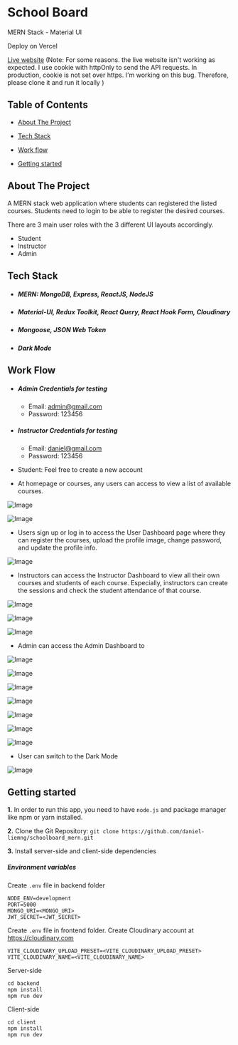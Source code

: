 # School Board

MERN Stack - Material UI

Deploy on Vercel

[Live website](https://schoolboard-3vmnq0q5l-daniel-liemng.vercel.app)
(Note: For some reasons. the live website isn't working as expected. I use cookie with httpOnly to send the API requests. In production, cookie is not set over https. I'm working on this bug. Therefore, please clone it and run it locally )

## Table of Contents

* [About The Project](#about)

* [Tech Stack](#tech-stack)

* [Work flow](#work-flow)

* [Getting started](#getting-started)

## About The Project

A MERN stack web application where students can registered the listed courses. Students need to login to be able to register the desired courses.

There are 3 main user roles with the 3 different UI layouts accordingly.
- Student
- Instructor
- Admin

## Tech Stack

  * ##### MERN: MongoDB, Express, ReactJS, NodeJS
  * ##### Material-UI, Redux Toolkit, React Query, React Hook Form, Cloudinary
  * ##### Mongoose, JSON Web Token
  * ##### Dark Mode
  
## Work Flow

* ##### Admin Credentials for testing
   - Email: admin@gmail.com
   - Password: 123456

* ##### Instructor Credentials for testing
   - Email: daniel@gmail.com
   - Password: 123456
  
* Student: Feel free to create a new account

* At homepage or courses, any users can access to view a list of available courses.

![Image](https://github.com/daniel-liemng/schoolboard_mern/blob/master/screenshots/Home.PNG)

![Image](https://github.com/daniel-liemng/schoolboard_mern/blob/master/screenshots/AllCourses.PNG)

* Users sign up or log in to access the User Dashboard page where they can register the courses, upload the profile image, change password, and update the profile info.

![Image](https://github.com/daniel-liemng/schoolboard_mern/blob/master/screenshots/Profile.PNG)

* Instructors can access the Instructor Dashboard to view all their own courses and students of each course. Especially, instructors can create the sessions and check the student attendance of that course.

![Image](https://github.com/daniel-liemng/schoolboard_mern/blob/master/screenshots/InstructorDashboard.PNG)

![Image](https://github.com/daniel-liemng/schoolboard_mern/blob/master/screenshots/InstructorStudent.PNG)

![Image](https://github.com/daniel-liemng/schoolboard_mern/blob/master/screenshots/InstructorCheckAttendance.PNG)


* Admin can access the Admin Dashboard to 

![Image](https://github.com/daniel-liemng/schoolboard_mern/blob/master/screenshots/AdminDashboard.PNG)

![Image](https://github.com/daniel-liemng/schoolboard_mern/blob/master/screenshots/AdminCourses.PNG)

![Image](https://github.com/daniel-liemng/schoolboard_mern/blob/master/screenshots/AdminCategory.PNG)

![Image](https://github.com/daniel-liemng/schoolboard_mern/blob/master/screenshots/AdminCourses.PNG)

![Image](https://github.com/daniel-liemng/schoolboard_mern/blob/master/screenshots/AdminUpdateCourses.PNG)

![Image](https://github.com/daniel-liemng/schoolboard_mern/blob/master/screenshots/AdminChangeUserRole.PNG)

![Image](https://github.com/daniel-liemng/schoolboard_mern/blob/master/screenshots/AdminResetPassword.PNG)

* User can switch to the Dark Mode

![Image](https://github.com/daniel-liemng/schoolboard_mern/blob/master/screenshots/DarkMode.PNG)

## Getting started

**1.** In order to run this app, you need to have `node.js` and package manager like npm or yarn installed.

**2.** Clone the Git Repository: `git clone https://github.com/daniel-liemng/schoolboard_mern.git`

**3.** Install server-side and client-side dependencies

##### Environment variables

Create `.env` file in backend folder

```
NODE_ENV=development
PORT=5000
MONGO_URI=<MONGO_URI>
JWT_SECRET=<JWT_SECRET>
```

Create `.env` file in frontend folder.
Create Cloudinary account at <a href='https://cloudinary.com'>https://cloudinary.com</a>

```
VITE_CLOUDINARY_UPLOAD_PRESET=<VITE_CLOUDINARY_UPLOAD_PRESET>
VITE_CLOUDINARY_NAME=<VITE_CLOUDINARY_NAME>
```

Server-side

```
cd backend
npm install
npm run dev
```

Client-side

```
cd client
npm install
npm run dev
```



